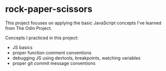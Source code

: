 # rock-paper-scissors
This project focuses on applying the basic JavaScript concepts I've learned from The Odin Project.

Concepts I practiced in this project:
- JS basics
- proper function comment conventions
- debugging JS using devtools, breakpoints, watching variables
- proper git commit message conventions
